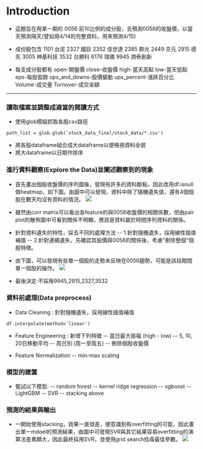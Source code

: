 # Introduction
- 這題旨在用某一期的 0056 前10比例的成分股，去預測0056的收盤價，以當天預測隔天(譬如用4/14的完整資料，用來預測4/15)

- 成份股包含 1101 台泥 2327 國巨 2352 佳世達 2385 群光 2449 京元 2915 德先 3005 神基科技 3532 台勝科 6176 瑞儀 9945 潤泰創新

- 每支成分股都有 open-開盤價 close-收盤價 high-當天高點 low-當天低點 eps-每股盈餘 ups_and_downs-股價變動 ups_percent-漲跌百分比 Volume-成交量 Turnover-成交金額
---
### 讀取檔案並調整成適當的閱讀方式
- 使用glob模組抓取各股csv路徑

```
path_list = glob.glob('stock_data_final/stock_data/*.csv')
```

- 將各股dataframe組合成大dataframe以便檢視資料全貌
- 將大dataframe以日期作排序

### 進行資料觀察(Explore the Data)並闡述觀察到的現象
- 首先畫出個股收盤價的序列圖後，發現有許多的資料斷點，因此改用df.isnull做heatmap，如下圖。由圖中可以發現，資料中除了隨機遺失值，還有4個個股在數天均沒有資料的情況。
![](https://i.imgur.com/NhYQZaR.png)
- 雖然由corr matrix可以看出各feature的與0056收盤價的相關係數，但由pair plot的散佈圖中可看到關係不明顯，應該是資料屬於時間序列資料的關係。
- 針對資料遺失的特性，採去不同的處理方法
-- 1.針對隨機遺失，採用線性插值補值
-- 2.針對連續遺失，先確認其股價與0056的關係後，考慮"刪除整個"個股特徵。

- 由下圖，可以發現有些單一個股的走勢未反映在0056趨勢，可能是該段期間單一個股的操作。
![](https://i.imgur.com/iaBYCRs.png)
- 最後決定:不採用9945,2915,2327,3532

### 資料前處理(Data preprocess)
- Data Cleaning : 針對隨機遺失，採用線性插值補值
```
df.interpolate(method='linear')
```
- Feature Engineering : 新增下列特徵
-- 當日最大振福 (high - low)
-- 5, 10, 20日移動平均
-- 周日別 (周一至周五)
-- 刪除個股收盤價

- Feature Normalization
-- min-max scaling

### 模型的建置
- 嘗試以下模型:
-- random forest
-- kernel ridge regression
-- xgboost
-- LightGBM
-- SVR
-- stacking above
### 預測的結果與輸出
- 一開始使用stacking，效果一直很差，便意識到有overfitting的可能，因此畫出單一mdoel的預測結果，由圖中可發現SVR與其它結果容易overfitting的演算法差異頗大，因此最終採用SVR，並使用grid search找尋最佳參數。
![](https://i.imgur.com/UrPnzaY.png)

